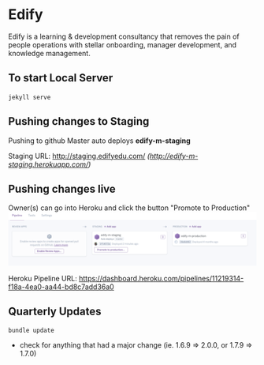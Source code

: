# Edify
Edify is a learning &amp; development consultancy that removes the pain of people operations with stellar onboarding, manager development, and knowledge management.


To start Local Server
----------------------------------

```
jekyll serve
```


Pushing changes to Staging
----------------------------------

Pushing to github Master auto deploys **edify-m-staging**

Staging URL: http://staging.edifyedu.com/   _(http://edify-m-staging.herokuapp.com/)_




Pushing changes live
----------------------------------

Owner(s) can go into Heroku and click the button "Promote to Production"
![pipeline in heroku to push changes live](img/pipeline.png)

Heroku Pipeline URL: https://dashboard.heroku.com/pipelines/11219314-f18a-4ea0-aa44-bd8c7add36a0


Quarterly Updates
----------------------------------

```
bundle update
```

* check for anything that had a major change (ie. 1.6.9 => 2.0.0, or 1.7.9 => 1.7.0)

